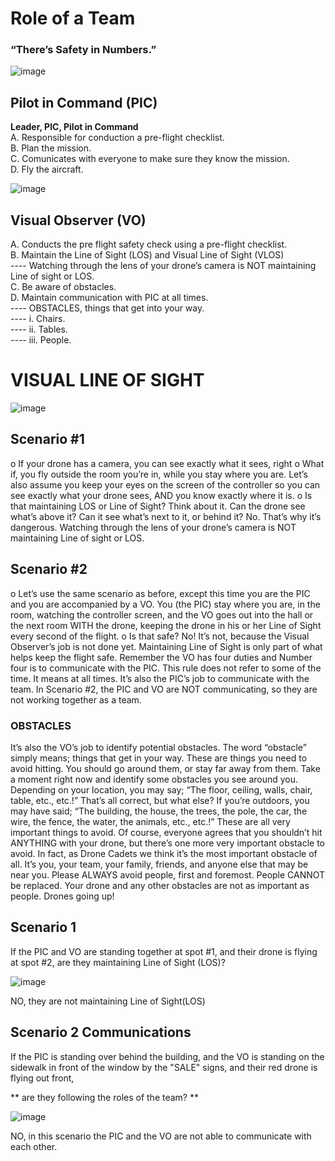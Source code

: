 # Role of a Team

### “There’s Safety in Numbers.”

 ![image](https://github.com/ions29/cpp-reading-material/assets/127531384/bb2cd97b-b0b2-4abb-8b2a-a15603a6cc8c)

## Pilot in Command (PIC)

**Leader, PIC, Pilot in Command**<br>
A.	Responsible for conduction a pre-flight checklist.<br>
B.	Plan the mission.<br>
C.	Comunicates with everyone to make sure they know the mission.<br>
D.	Fly the aircraft.<br>

![image](https://github.com/ions29/cpp-reading-material/assets/127531384/f6740341-dc6f-4960-af5a-2b416225bbce)

  
## Visual Observer (VO)

A.	Conducts the pre flight safety check using a pre-flight checklist.<br>
B.	Maintain the Line of Sight (LOS) and Visual Line of Sight (VLOS)<br>
---- Watching through the lens of your drone’s camera is NOT maintaining Line of sight or LOS.<br>
C.	Be aware of obstacles.<br>
D.	Maintain communication with PIC at all times.<br>
---- OBSTACLES, things that get into your way.<br>
---- i.	Chairs.<br>
---- ii.	Tables.<br>
---- iii.	People.<br>


# VISUAL LINE OF SIGHT

![image](https://github.com/ions29/cpp-reading-material/assets/127531384/20d4f78f-4a6a-4682-aabe-6d271b7f77b5)




## Scenario #1

o	If your drone has a camera, you can see exactly what it sees, right
o	What if, you fly outside the room you’re in, while you stay where you are. Let’s also assume you keep your eyes on the screen of the controller so you can see exactly what your drone sees, AND you know exactly where it is.
o	Is that maintaining LOS or Line of Sight?
Think about it. Can the drone see what’s above it? Can it see what’s next to it, or behind it? No. That’s why it’s dangerous. Watching through the lens of your drone’s camera is NOT maintaining Line of sight or LOS.


## Scenario #2

o	Let’s use the same scenario as before, except this time you are the PIC and you are accompanied by a VO. You (the PIC) stay where you are, in the room, watching the controller screen, and the VO goes out into the hall or the next room WITH the drone, keeping the drone in his or her Line of Sight every second of the flight.
o	Is that safe?
No! It’s not, because the Visual Observer’s job is not done yet. Maintaining Line of Sight is only part of what helps keep the flight safe.
Remember the VO has four duties and Number four is to communicate with the PIC. This rule does not refer to some of the time. It means at all times. It’s also the PIC’s job to communicate with the team. In Scenario #2, the PIC and VO are NOT communicating, so they are not working together as a team.


### OBSTACLES

It’s also the VO’s job to identify potential obstacles. The word “obstacle” simply means; things that get in your way. These are things you need to avoid hitting. You should go around them, or stay far away from them.
Take a moment right now and identify some obstacles you see around you.
Depending on your location, you may say; “The floor, ceiling, walls, chair, table, etc., etc.!”
That’s all correct, but what else? If you’re outdoors, you may have said; “The building, the house, the trees, the pole, the car, the wire, the fence, the water, the animals, etc., etc.!”
These are all very important things to avoid. Of course, everyone agrees that you shouldn’t hit ANYTHING with your drone, but there’s one more very important obstacle to avoid. In fact, as Drone Cadets we think it’s the most important obstacle of all. It’s you, your team, your family, friends, and anyone else that may be near you. Please ALWAYS avoid people, first and foremost. People CANNOT be replaced. Your drone and any other obstacles are not as important as people.
Drones going up!

## Scenario 1

If the PIC and VO are standing together at spot #1, and their drone is flying at spot #2, are they maintaining Line of Sight (LOS)?

![image](https://github.com/ions29/cpp-reading-material/assets/127531384/d34e825d-6f8c-453a-ba05-2978913273fb)

NO, they are not maintaining Line of Sight(LOS)

## Scenario 2 Communications

If the PIC is standing over behind the building, and the VO is standing on the sidewalk in front of the window by the "SALE" signs, and their red drone is flying out front, <br>

** are they following the roles of the team? **


![image](https://github.com/ions29/cpp-reading-material/assets/127531384/deec51c3-4276-4af7-8890-e80cd9f6a8f0)

NO, in this scenario the PIC and the VO are not able to communicate with each other.


